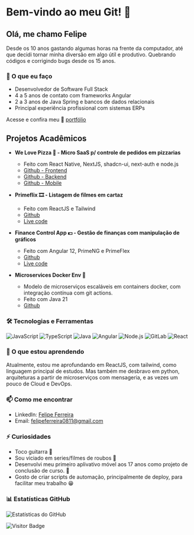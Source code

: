 # Bem-vindo ao meu Git! 👋

## Olá, me chamo Felipe

Desde os 10 anos gastando algumas horas na frente da computador, até que decidi tornar minha diversão em algo útil e produtivo. Quebrando códigos e corrigindo bugs desde os 15 anos.

### 💼 O que eu faço

- Desenvolvedor de Software Full Stack
- 4 a 5 anos de contato com frameworks Angular
- 2 a 3 anos de Java Spring e bancos de dados relacionais
- Principal experiência profissional com sistemas ERPs
  
Acesse e confira meu 📄 [portfólio]([https://github.com/fs-ferreira/wlp-frontend](https://fs-ferreira.github.io/portfolio/))

## Projetos Acadêmicos

- **We Love Pizza 🍕 - Micro SaaS p/ controle de pedidos em pizzarias**
  - Feito com React Native, NextJS, shadcn-ui, next-auth e node.js
  - [Github - Frontend](https://github.com/fs-ferreira/wlp-frontend)
  - [Github - Backend](https://github.com/fs-ferreira/wlp-backend)
  - [Github - Mobile](https://github.com/fs-ferreira/wlp-mobile)
  
- **Primeflix 🎞️ - Listagem de filmes em cartaz**
  - Feito com ReactJS e Tailwind
  - [Github](https://github.com/fs-ferreira/primeflix)
  - [Live code](https://fs-ferreira.github.io/primeflix/)

- **Finance Control App 💵 - Gestão de finanças com manipulação de gráficos**
  - Feito com Angular 12, PrimeNG e PrimeFlex
  - [Github](https://github.com/fs-ferreira/finance-control-app)
  - [Live code](https://fs-ferreira.github.io/finance-control-app/)

- **Microservices Docker Env 🐋**
  - Modelo de microserviços escaláveis em containers docker, com integração contínua com git actions.
  - Feito com Java 21
  - [Github](https://github.com/fs-ferreira/docker_env)
### 🛠️ Tecnologias e Ferramentas

![JavaScript](https://img.shields.io/badge/-JavaScript-yellow)
![TypeScript](https://img.shields.io/badge/-TypeScript-blue)
![Java](https://img.shields.io/badge/-Java-orange)
![Angular](https://img.shields.io/badge/-Angular-red)
![Node.js](https://img.shields.io/badge/-Node.js-green)
![GitLab](https://img.shields.io/badge/-GitLab-orange)
![React](https://img.shields.io/badge/-React-blue)

### 🌱 O que estou aprendendo

Atualmente, estou me aprofundando em ReactJS, com tailwind, como linguagem principal de estudos. Mas também me desbravo em python, arquiteturas a partir de microserviços com mensageria, e as vezes um pouco de Cloud e DevOps.

### 📫 Como me encontrar

- LinkedIn: [Felipe Ferreira](https://www.linkedin.com/in/felipe-ferreira-ab6a8b199/)
- Email: felipeferreira0811@gmail.com

### ⚡ Curiosidades

- Toco guitarra 🎸
- Sou viciado em series/filmes de roubos 🏦
- Desenvolvi meu primeiro aplivativo móvel aos 17 anos como projeto de conclusão de curso. 📱
- Gosto de criar scripts de automação, principalmente de deploy, para facilitar meu trabalho 😁

### 📊 Estatísticas GitHub

![Estatísticas do GitHub](https://github-readme-stats.vercel.app/api/top-langs/?username=fs-ferreira&layout=compact&langs_count=16&theme=dark)

![Visitor Badge](https://visitor-badge.laobi.icu/badge?page_id=fs-ferreira.fs-ferreira)
